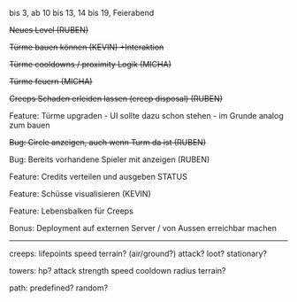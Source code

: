 
bis 3, ab 10 bis 13, 14 bis 19, Feierabend


~~Neues Level (RUBEN)~~

~~Türme bauen können (KEVIN) +Interaktion~~

~~Türme cooldowns / proximity Logik (MICHA)~~

~~Türme feuern (MICHA)~~

~~Creeps Schaden erleiden lassen (creep disposal) (RUBEN)~~

Feature: Türme upgraden - UI sollte dazu schon stehen - im Grunde analog zum bauen

~~Bug: Circle anzeigen, auch wenn Turm da ist (RUBEN)~~

Bug: Bereits vorhandene Spieler mit anzeigen (RUBEN)

Feature: Credits verteilen und ausgeben STATUS

Feature: Schüsse visualisieren (KEVIN)

Feature: Lebensbalken für Creeps

Bonus: Deployment auf externen Server / von Aussen erreichbar machen


---

creeps:
	lifepoints
	speed
	terrain? (air/ground?)
	attack?
	loot? stationary?

towers:
	hp?
	attack strength
		speed
		cooldown
		radius
		terrain?

path:
	predefined?
	random?
